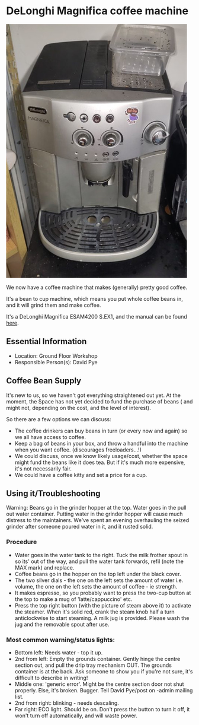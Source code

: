 # DeLonghi Magnifica coffee machine

[<img class="equipment-thumbnail" src="./delonghi_coffee_machine.jpg" alt="DeLonghi Magnifica coffee machine">](./delonghi_coffee_machine.jpg)

We now have a coffee machine that makes (generally) pretty good coffee.  

It's a bean to cup machine, which means you put whole coffee beans in, and it will grind them and make coffee.

It's a DeLonghi Magnifica ESAM4200 S.EX1, and the manual can be found [here](./manual.pdf).

## Essential Information

- Location: Ground Floor Workshop
- Responsible Person(s): David Pye

## Coffee Bean Supply 

It's new to us, so we haven't got everything straightened out yet.
At the moment, the Space has not yet decided to fund the purchase of beans ( and might not, depending on the cost, and the level of interest).

So there are a few options we can discuss:

- The coffee drinkers can buy beans in turn (or every now and again) so we all have access to coffee.
- Keep a bag of beans in your box, and throw a handful into the machine when you want coffee.  (discourages freeloaders...!)
- We could discuss, once we know likely usage/cost, whether the space might fund the beans like it does tea. But if it's much more expensive, it's not necessarily fair.
- We could have a coffee kitty and set a price for a cup.

## Using it/Troubleshooting

Warning: Beans go in the grinder hopper at the top. Water goes in the pull out water container.
Putting water in the grinder hopper will cause much distress to the maintainers. 
We've spent an evening overhauling the seized grinder after someone poured water in it, and it rusted solid.

### Procedure

- Water goes in the water tank to the right. Tuck the milk frother spout in so its' out of the way, and pull the water tank forwards, refil (note the MAX mark) and replace.
- Coffee beans go in the hopper on the top left under the black cover. 
- The two silver dials - the one on the left sets the amount of water i.e. volume, the one on the left sets the amount of coffee - ie strength.
- It makes espresso, so you probably want to press the two-cup button at the top to make a mug of 'latte/cappuccino' etc.
- Press the top right button (with the picture of steam above it) to activate the steamer. When it's solid red, crank the steam knob half a turn anticlockwise to start steaming.  A milk jug is provided.  Please wash the jug and the removable spout after use.

### Most common warning/status lights:

- Bottom left: Needs water - top it up.
- 2nd from left: Empty the grounds container.  Gently hinge the centre section out, and pull the drip tray mechanism OUT.  The grounds container is at the back. Ask someone to show you if you're not sure, it's difficult to describe in writing!
- Middle one: 'generic error'.  Might be the centre section door not shut properly. Else, it's broken. Bugger. Tell David Pye/post on -admin mailing list.
- 2nd from right: blinking - needs descaling.
- Far right: ECO light. Should be on. Don't press the button to turn it off, it won't turn off automatically, and will waste power.
